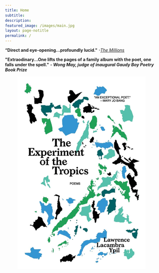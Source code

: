 ```yaml
---
title: Home
subtitle:
description:
featured_image: /images/main.jpg
layout: page-notitle
permalink: /
---
```

**“Direct and eye-opening...profoundly lucid."** *-[The Millions](https://themillions.com/books-reviews/the-experiment-of-the-tropics-poems-0982814259)*

**"Extraodinary...One lifts the pages of a family album with the poet, one falls under the spell."** ***- Wong May, judge of inaugural Gaudy Boy Poetry Book Prize***


<figure>
<a href="/publications#sectionbooks">
<img src="/images/experiment.jpg"
    alt="The Experiment of the Tropics"
    style="max-height:70vh; display: block; margin-left:auto; margin-right:auto; width:auto">
</a>
</figure>